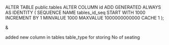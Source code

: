   ALTER TABLE public.tables
ALTER COLUMN id ADD GENERATED ALWAYS AS IDENTITY (
    SEQUENCE NAME tables_id_seq
    START WITH 1000
    INCREMENT BY 1
    MINVALUE 1000
    MAXVALUE 1000000000000
    CACHE 1
);



&




added new column in tables table_type for storing No of seating 
